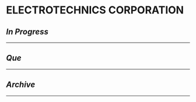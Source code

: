 # ELECTROTECHNICS CORPORATION

## *In Progress*

--------------------

## *Que*

-----------------------------------
## *Archive*

-----------------------------------

